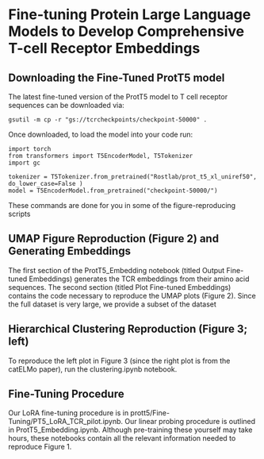 # Fine-tuning Protein Large Language Models to Develop Comprehensive T-cell Receptor Embeddings
## Downloading the Fine-Tuned ProtT5 model
The latest fine-tuned version of the ProtT5 model to T cell receptor sequences can be downloaded via:
```
gsutil -m cp -r "gs://tcrcheckpoints/checkpoint-50000" .
```
Once downloaded, to load the model into your code run:
```
import torch
from transformers import T5EncoderModel, T5Tokenizer
import gc

tokenizer = T5Tokenizer.from_pretrained("Rostlab/prot_t5_xl_uniref50", do_lower_case=False )
model = T5EncoderModel.from_pretrained("checkpoint-50000/")
```
These commands are done for you in some of the figure-reproducing scripts

## UMAP Figure Reproduction (Figure 2) and Generating Embeddings
The first section of the ProtT5_Embedding notebook (titled Output Fine-tuned Embeddings) generates the TCR embeddings from their amino acid sequences. The second section (titled Plot Fine-tuned Embeddings) contains the code necessary to reproduce the UMAP plots (Figure 2). Since the full dataset is very large, we provide a subset of the dataset

## Hierarchical Clustering Reproduction (Figure 3; left)
To reproduce the left plot in Figure 3 (since the right plot is from the catELMo paper), run the clustering.ipynb notebook. 

## Fine-Tuning Procedure
Our LoRA fine-tuning procedure is in prott5/Fine-Tuning/PT5_LoRA_TCR_pilot.ipynb. Our linear probing procedure is outlined in ProtT5_Embedding.ipynb. Although pre-training these yourself may take hours, these notebooks contain all the relevant information needed to reproduce Figure 1. 

